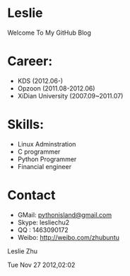 Leslie
========

Welcome To My GitHub Blog

Career:
=======


* KDS 		(2012.06-)
* Opzoon	(2011.08-2012.06)  
* XiDian University		(2007.09~2011.07)




Skills:
=======

* Linux Adminstration
* C programmer
* Python Programmer
* Financial engineer


Contact
=======

* GMail: pythonisland@gmail.com
* Skype: lesliechu2
* QQ   : 1463090172
* Weibo: http://weibo.com/zhubuntu


Leslie Zhu

Tue Nov 27 2012,02:02



